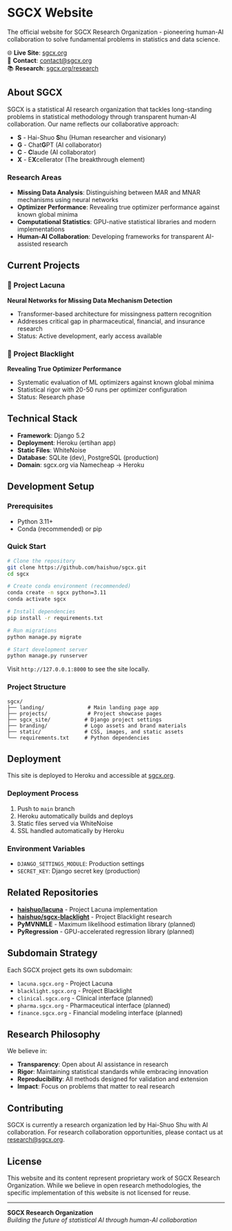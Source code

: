 # SGCX Website

The official website for SGCX Research Organization - pioneering human-AI collaboration to solve fundamental problems in statistics and data science.

🌐 **Live Site**: [sgcx.org](https://sgcx.org)  
📧 **Contact**: contact@sgcx.org  
📚 **Research**: [sgcx.org/research](https://sgcx.org/research)

## About SGCX

SGCX is a statistical AI research organization that tackles long-standing problems in statistical methodology through transparent human-AI collaboration. Our name reflects our collaborative approach:

- **S** - Hai-Shuo **S**hu (Human researcher and visionary)
- **G** - Chat**G**PT (AI collaborator) 
- **C** - **C**laude (AI collaborator)
- **X** - E**X**cellerator (The breakthrough element)

### Research Areas

- **Missing Data Analysis**: Distinguishing between MAR and MNAR mechanisms using neural networks
- **Optimizer Performance**: Revealing true optimizer performance against known global minima
- **Computational Statistics**: GPU-native statistical libraries and modern implementations
- **Human-AI Collaboration**: Developing frameworks for transparent AI-assisted research

## Current Projects

### 🔬 Project Lacuna
**Neural Networks for Missing Data Mechanism Detection**
- Transformer-based architecture for missingness pattern recognition
- Addresses critical gap in pharmaceutical, financial, and insurance research
- Status: Active development, early access available

### 🔦 Project Blacklight  
**Revealing True Optimizer Performance**
- Systematic evaluation of ML optimizers against known global minima
- Statistical rigor with 20-50 runs per optimizer configuration
- Status: Research phase

## Technical Stack

- **Framework**: Django 5.2
- **Deployment**: Heroku (ertihan app)
- **Static Files**: WhiteNoise
- **Database**: SQLite (dev), PostgreSQL (production)
- **Domain**: sgcx.org via Namecheap → Heroku

## Development Setup

### Prerequisites
- Python 3.11+
- Conda (recommended) or pip

### Quick Start

```bash
# Clone the repository
git clone https://github.com/haishuo/sgcx.git
cd sgcx

# Create conda environment (recommended)
conda create -n sgcx python=3.11
conda activate sgcx

# Install dependencies
pip install -r requirements.txt

# Run migrations
python manage.py migrate

# Start development server
python manage.py runserver
```

Visit `http://127.0.0.1:8000` to see the site locally.

### Project Structure

```
sgcx/
├── landing/              # Main landing page app
├── projects/             # Project showcase pages
├── sgcx_site/           # Django project settings
├── branding/            # Logo assets and brand materials
├── static/              # CSS, images, and static assets
└── requirements.txt     # Python dependencies
```

## Deployment

This site is deployed to Heroku and accessible at [sgcx.org](https://sgcx.org).

### Deployment Process
1. Push to `main` branch
2. Heroku automatically builds and deploys
3. Static files served via WhiteNoise
4. SSL handled automatically by Heroku

### Environment Variables
- `DJANGO_SETTINGS_MODULE`: Production settings
- `SECRET_KEY`: Django secret key (production)

## Related Repositories

- **[haishuo/lacuna](https://github.com/haishuo/lacuna)** - Project Lacuna implementation
- **[haishuo/sgcx-blacklight](https://github.com/haishuo/sgcx-blacklight)** - Project Blacklight research
- **PyMVNMLE** - Maximum likelihood estimation library (planned)
- **PyRegression** - GPU-accelerated regression library (planned)

## Subdomain Strategy

Each SGCX project gets its own subdomain:
- `lacuna.sgcx.org` - Project Lacuna
- `blacklight.sgcx.org` - Project Blacklight  
- `clinical.sgcx.org` - Clinical interface (planned)
- `pharma.sgcx.org` - Pharmaceutical interface (planned)
- `finance.sgcx.org` - Financial modeling interface (planned)

## Research Philosophy

We believe in:
- **Transparency**: Open about AI assistance in research
- **Rigor**: Maintaining statistical standards while embracing innovation  
- **Reproducibility**: All methods designed for validation and extension
- **Impact**: Focus on problems that matter to real research

## Contributing

SGCX is currently a research organization led by Hai-Shuo Shu with AI collaboration. For research collaboration opportunities, please contact us at research@sgcx.org.

## License

This website and its content represent proprietary work of SGCX Research Organization. While we believe in open research methodologies, the specific implementation of this website is not licensed for reuse.

---

**SGCX Research Organization**  
*Building the future of statistical AI through human-AI collaboration*